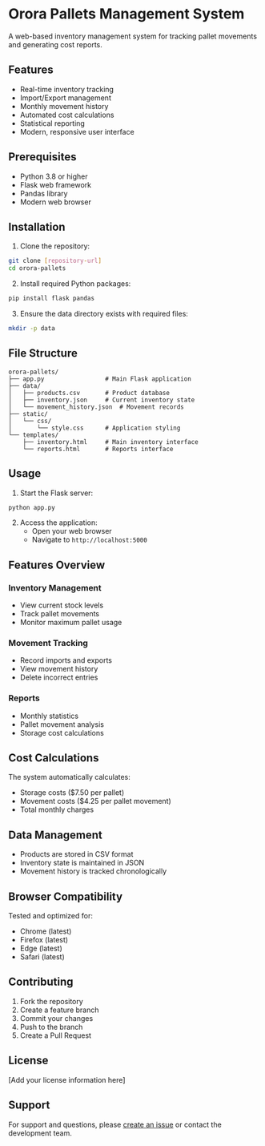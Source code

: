 # Orora Pallets Management System

A web-based inventory management system for tracking pallet movements and generating cost reports.

## Features

- Real-time inventory tracking
- Import/Export management
- Monthly movement history
- Automated cost calculations
- Statistical reporting
- Modern, responsive user interface

## Prerequisites

- Python 3.8 or higher
- Flask web framework
- Pandas library
- Modern web browser

## Installation

1. Clone the repository:
```bash
git clone [repository-url]
cd orora-pallets
```

2. Install required Python packages:
```bash
pip install flask pandas
```

3. Ensure the data directory exists with required files:
```bash
mkdir -p data
```

## File Structure

```
orora-pallets/
├── app.py                 # Main Flask application
├── data/
│   ├── products.csv       # Product database
│   ├── inventory.json     # Current inventory state
│   └── movement_history.json  # Movement records
├── static/
│   └── css/
│       └── style.css      # Application styling
└── templates/
    ├── inventory.html     # Main inventory interface
    └── reports.html       # Reports interface
```

## Usage

1. Start the Flask server:
```bash
python app.py
```

2. Access the application:
   - Open your web browser
   - Navigate to `http://localhost:5000`

## Features Overview

### Inventory Management
- View current stock levels
- Track pallet movements
- Monitor maximum pallet usage

### Movement Tracking
- Record imports and exports
- View movement history
- Delete incorrect entries

### Reports
- Monthly statistics
- Pallet movement analysis
- Storage cost calculations

## Cost Calculations

The system automatically calculates:
- Storage costs ($7.50 per pallet)
- Movement costs ($4.25 per pallet movement)
- Total monthly charges

## Data Management

- Products are stored in CSV format
- Inventory state is maintained in JSON
- Movement history is tracked chronologically

## Browser Compatibility

Tested and optimized for:
- Chrome (latest)
- Firefox (latest)
- Edge (latest)
- Safari (latest)

## Contributing

1. Fork the repository
2. Create a feature branch
3. Commit your changes
4. Push to the branch
5. Create a Pull Request

## License

[Add your license information here]

## Support

For support and questions, please [create an issue](repository-issues-url) or contact the development team.
